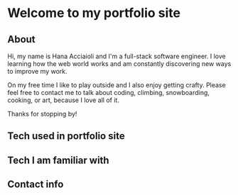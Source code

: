 # Welcome to my portfolio site

## About

Hi, my name is Hana Acciaioli and I'm a full-stack software engineer. I love learning how the web world works and am constantly discovering new ways to improve my work.

On my free time I like to play outside and I also enjoy getting crafty. Please feel free to contact me to talk about coding, climbing, snowboarding, cooking, or art, because I love all of it.

Thanks for stopping by!

## Tech used in portfolio site

## Tech I am familiar with

## Contact info
